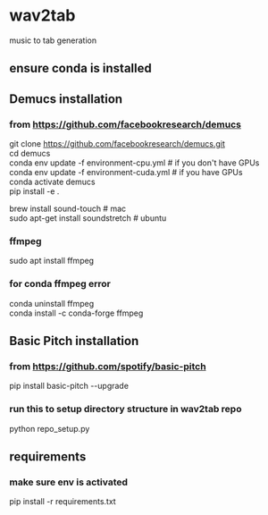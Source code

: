 wav2tab
==============================

music to tab generation

## ensure conda is installed

## Demucs installation #
### from https://github.com/facebookresearch/demucs

git clone https://github.com/facebookresearch/demucs.git <br />
cd demucs <br />
conda env update -f environment-cpu.yml  # if you don't have GPUs <br />
conda env update -f environment-cuda.yml # if you have GPUs <br />
conda activate demucs <br />
pip install -e . <br />

brew install sound-touch  # mac <br />
sudo apt-get install soundstretch  # ubuntu <br />

### ffmpeg
sudo apt install ffmpeg

### for conda ffmpeg error 
conda uninstall ffmpeg <br />
conda install -c conda-forge ffmpeg<br />

## Basic Pitch installation #
### from https://github.com/spotify/basic-pitch

pip install basic-pitch --upgrade

### run this to setup directory structure in wav2tab repo
python repo_setup.py

## requirements
### make sure env is activated
pip install -r requirements.txt
